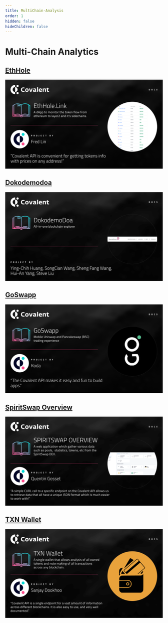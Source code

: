 ```yaml
---
title: MultiChain-Analysis
order: 1
hidden: false
hideChildren: false
---
```


# Multi-Chain Analytics

## [EthHole](./ethhole)
[![EthHole](../images/eth-hole.png)](./ethhole)

## [Dokodemodoa](./dokodemodoa)
[![Dokodemodoa](../images/dokodemodoa.png)](./dokodemodoa)

## [GoSwapp](./goswapp)
[![GoSwapp](../images/goswapp-banner.png)](./goswapp)

## [SpiritSwap Overview](./spiritswap-overview)
[![SpiritSwap Overview](../images/spiritswap-overview.png)](./spiritswap-overview)

## [TXN Wallet](./txnwallet)
[![TXN Wallet](../images/txnwallet.png)](./txnwallet)
